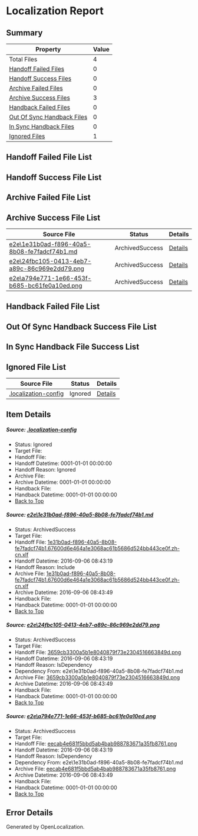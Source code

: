 # <a name='report-top'></a> Localization Report

## Summary
 Property | Value 
 -------- | ----- 
 Total Files | 4
[ Handoff Failed Files ](#handoff-failed-list)| 0
[ Handoff Success Files ](#handoff-success-list)| 0
[ Archive Failed Files ](#archive-failed-list)| 0
[ Archive Success Files ](#archive-success-list)| 3
[ Handback Failed Files ](#handback-failed-list)| 0
[ Out Of Sync Handback Files ](#outofsync-handback-success-list)| 0
[ In Sync Handback Files ](#insync-handback-success-list)| 0
[ Ignored Files ](#ignored-list)| 1

## <a name='handoff-failed-list'></a> Handoff Failed File List

## <a name='handoff-success-list'></a> Handoff Success File List

## <a name='archive-failed-list'></a> Archive Failed File List

## <a name='archive-success-list'></a> Archive Success File List
 Source File | Status | Details 
 ----------- | ------ | ------- 
 [e2e\1e31b0ad-f896-40a5-8b08-fe7fadcf74b1.md](https://github.com/OpenLocalizationTestOrg/ol-test0/blob/1eed33311fb537c92fb37a0b92ceb102efa64c4b/e2e/1e31b0ad-f896-40a5-8b08-fe7fadcf74b1.md) | ArchivedSuccess | [Details](#cce471d94c55999a896ccf9f512b318d6b81fe721)
 [e2e\24fbc105-0413-4eb7-a89c-86c969e2dd79.png](https://github.com/OpenLocalizationTestOrg/ol-test0/blob/1eed33311fb537c92fb37a0b92ceb102efa64c4b/e2e/24fbc105-0413-4eb7-a89c-86c969e2dd79.png) | ArchivedSuccess | [Details](#3659cb3300a5b1e8040879f73e2304516663849d2)
 [e2e\a794e771-1e66-453f-b685-bc61fe0a10ed.png](https://github.com/OpenLocalizationTestOrg/ol-test0/blob/1eed33311fb537c92fb37a0b92ceb102efa64c4b/e2e/a794e771-1e66-453f-b685-bc61fe0a10ed.png) | ArchivedSuccess | [Details](#eecab4e681f5bbd5ab4bab988783671a35fb87613)

## <a name='handback-failed-list'></a> Handback Failed File List

## <a name='outofsync-handback-success-list'></a> Out Of Sync Handback Success File List

## <a name='insync-handback-success-list'></a> In Sync Handback File Success List

## <a name='ignored-list'></a> Ignored File List
 Source File | Status | Details 
 ----------- | ------ | ------- 
 [.localization-config](https://github.com/OpenLocalizationTestOrg/ol-test0/blob/1eed33311fb537c92fb37a0b92ceb102efa64c4b/.localization-config) | Ignored | [Details](#3d4f252ac210baf56311d7e97dcc2db10974dbd20)

## Item Details
##### <a name='3d4f252ac210baf56311d7e97dcc2db10974dbd20'></a> Source: [.localization-config](https://github.com/OpenLocalizationTestOrg/ol-test0/blob/1eed33311fb537c92fb37a0b92ceb102efa64c4b/.localization-config)
* Status: Ignored
* Target File: 
* Handoff File: 
* Handoff Datetime: 0001-01-01 00:00:00
* Handoff Reason: Ignored
* Archive File: 
* Archive Datetime: 0001-01-01 00:00:00
* Handback File: 
* Handback Datetime: 0001-01-01 00:00:00
* [Back to Top](#report-top)

##### <a name='cce471d94c55999a896ccf9f512b318d6b81fe721'></a> Source: [e2e\1e31b0ad-f896-40a5-8b08-fe7fadcf74b1.md](https://github.com/OpenLocalizationTestOrg/ol-test0/blob/1eed33311fb537c92fb37a0b92ceb102efa64c4b/e2e/1e31b0ad-f896-40a5-8b08-fe7fadcf74b1.md)
* Status: ArchivedSuccess
* Target File: 
* Handoff File: [1e31b0ad-f896-40a5-8b08-fe7fadcf74b1.67600d6e464a1e3068ac61b5686d524bb443ce0f.zh-cn.xlf](https://github.com/OpenLocalizationTestOrg/ol-test0-handoff/blob/4e779f2a719495e439da9b744e2309fcadc77aab/ol-handoff/OpenLocalizationTestOrg/ol-test0-zhcn/ci/ht/1e31b0ad-f896-40a5-8b08-fe7fadcf74b1.67600d6e464a1e3068ac61b5686d524bb443ce0f.zh-cn.xlf)
* Handoff Datetime: 2016-09-06 08:43:19
* Handoff Reason: Include
* Archive File: [1e31b0ad-f896-40a5-8b08-fe7fadcf74b1.67600d6e464a1e3068ac61b5686d524bb443ce0f.zh-cn.xlf](https://github.com/OpenLocalizationTestOrg/ol-test0-handoff/blob/7edaeae475ddba48fbf5035f3019e9c27c6e3473/ol-archive/OpenLocalizationTestOrg/ol-test0-zhcn/ci/ht/1e31b0ad-f896-40a5-8b08-fe7fadcf74b1.67600d6e464a1e3068ac61b5686d524bb443ce0f.zh-cn.xlf)
* Archive Datetime: 2016-09-06 08:43:49
* Handback File: 
* Handback Datetime: 0001-01-01 00:00:00
* [Back to Top](#report-top)

##### <a name='3659cb3300a5b1e8040879f73e2304516663849d2'></a> Source: [e2e\24fbc105-0413-4eb7-a89c-86c969e2dd79.png](https://github.com/OpenLocalizationTestOrg/ol-test0/blob/1eed33311fb537c92fb37a0b92ceb102efa64c4b/e2e/24fbc105-0413-4eb7-a89c-86c969e2dd79.png)
* Status: ArchivedSuccess
* Target File: 
* Handoff File: [3659cb3300a5b1e8040879f73e2304516663849d.png](https://github.com/OpenLocalizationTestOrg/ol-test0-handoff/blob/4e779f2a719495e439da9b744e2309fcadc77aab/ol-handoff/OpenLocalizationTestOrg/ol-test0-zhcn/ci/ht/3659cb3300a5b1e8040879f73e2304516663849d.png)
* Handoff Datetime: 2016-09-06 08:43:19
* Handoff Reason: IsDependency
* Dependency From: e2e\1e31b0ad-f896-40a5-8b08-fe7fadcf74b1.md
* Archive File: [3659cb3300a5b1e8040879f73e2304516663849d.png](https://github.com/OpenLocalizationTestOrg/ol-test0-handoff/blob/7edaeae475ddba48fbf5035f3019e9c27c6e3473/ol-archive/OpenLocalizationTestOrg/ol-test0-zhcn/ci/ht/3659cb3300a5b1e8040879f73e2304516663849d.png)
* Archive Datetime: 2016-09-06 08:43:49
* Handback File: 
* Handback Datetime: 0001-01-01 00:00:00
* [Back to Top](#report-top)

##### <a name='eecab4e681f5bbd5ab4bab988783671a35fb87613'></a> Source: [e2e\a794e771-1e66-453f-b685-bc61fe0a10ed.png](https://github.com/OpenLocalizationTestOrg/ol-test0/blob/1eed33311fb537c92fb37a0b92ceb102efa64c4b/e2e/a794e771-1e66-453f-b685-bc61fe0a10ed.png)
* Status: ArchivedSuccess
* Target File: 
* Handoff File: [eecab4e681f5bbd5ab4bab988783671a35fb8761.png](https://github.com/OpenLocalizationTestOrg/ol-test0-handoff/blob/4e779f2a719495e439da9b744e2309fcadc77aab/ol-handoff/OpenLocalizationTestOrg/ol-test0-zhcn/ci/ht/eecab4e681f5bbd5ab4bab988783671a35fb8761.png)
* Handoff Datetime: 2016-09-06 08:43:19
* Handoff Reason: IsDependency
* Dependency From: e2e\1e31b0ad-f896-40a5-8b08-fe7fadcf74b1.md
* Archive File: [eecab4e681f5bbd5ab4bab988783671a35fb8761.png](https://github.com/OpenLocalizationTestOrg/ol-test0-handoff/blob/7edaeae475ddba48fbf5035f3019e9c27c6e3473/ol-archive/OpenLocalizationTestOrg/ol-test0-zhcn/ci/ht/eecab4e681f5bbd5ab4bab988783671a35fb8761.png)
* Archive Datetime: 2016-09-06 08:43:49
* Handback File: 
* Handback Datetime: 0001-01-01 00:00:00
* [Back to Top](#report-top)


## Error Details

Generated by OpenLocalization.
